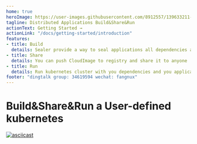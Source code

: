 ```yaml
---
home: true
heroImage: https://user-images.githubusercontent.com/8912557/139633211-96844d27-55d7-44a9-9cdc-5aea96441613.png
tagline: Distributed Applications Build&Share&Run 
actionText: Getting Started →
actionLink: "/docs/getting-started/introduction"
features:
- title: Build 
  details: Sealer provide a way to seal applications all dependencies and kubernetes into CloudImage, Using Kubefile to define whatever you want 
- title: Share
  details: You can push CloudImage to registry and share it to anyone 
- title: Run
  details: Run kubernetes cluster with you dependencies and you applications in few minute on anywhere
footer: "dingtalk group: 34619594 wechat: fangnux"
---
```


# Build&Share&Run a User-defined kubernetes

[![asciicast](https://asciinema.org/a/446106.svg)](https://asciinema.org/a/446106?speed=3)